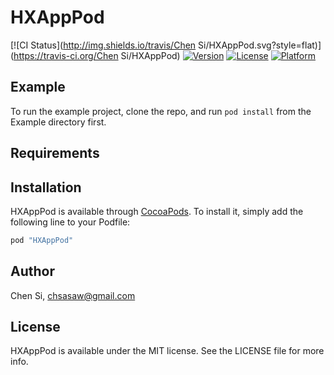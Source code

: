# HXAppPod

[![CI Status](http://img.shields.io/travis/Chen Si/HXAppPod.svg?style=flat)](https://travis-ci.org/Chen Si/HXAppPod)
[![Version](https://img.shields.io/cocoapods/v/HXAppPod.svg?style=flat)](http://cocoapods.org/pods/HXAppPod)
[![License](https://img.shields.io/cocoapods/l/HXAppPod.svg?style=flat)](http://cocoapods.org/pods/HXAppPod)
[![Platform](https://img.shields.io/cocoapods/p/HXAppPod.svg?style=flat)](http://cocoapods.org/pods/HXAppPod)

## Example

To run the example project, clone the repo, and run `pod install` from the Example directory first.

## Requirements

## Installation

HXAppPod is available through [CocoaPods](http://cocoapods.org). To install
it, simply add the following line to your Podfile:

```ruby
pod "HXAppPod"
```

## Author

Chen Si, chsasaw@gmail.com

## License

HXAppPod is available under the MIT license. See the LICENSE file for more info.
